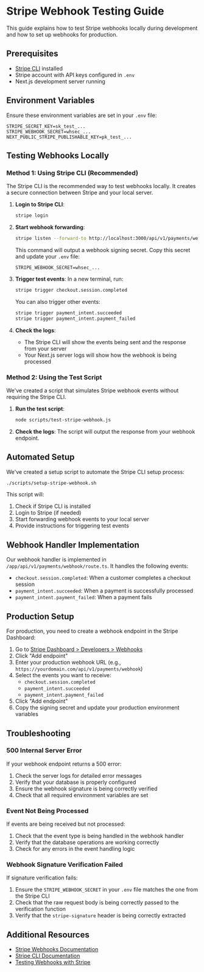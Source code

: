 # Stripe Webhook Testing Guide

This guide explains how to test Stripe webhooks locally during development and how to set up webhooks for production.

## Prerequisites

- [Stripe CLI](https://stripe.com/docs/stripe-cli) installed
- Stripe account with API keys configured in `.env`
- Next.js development server running

## Environment Variables

Ensure these environment variables are set in your `.env` file:

```
STRIPE_SECRET_KEY=sk_test_...
STRIPE_WEBHOOK_SECRET=whsec_...
NEXT_PUBLIC_STRIPE_PUBLISHABLE_KEY=pk_test_...
```

## Testing Webhooks Locally

### Method 1: Using Stripe CLI (Recommended)

The Stripe CLI is the recommended way to test webhooks locally. It creates a secure connection between Stripe and your local server.

1. **Login to Stripe CLI**:
   ```bash
   stripe login
   ```

2. **Start webhook forwarding**:
   ```bash
   stripe listen --forward-to http://localhost:3000/api/v1/payments/webhook
   ```
   This command will output a webhook signing secret. Copy this secret and update your `.env` file:
   ```
   STRIPE_WEBHOOK_SECRET=whsec_...
   ```

3. **Trigger test events**:
   In a new terminal, run:
   ```bash
   stripe trigger checkout.session.completed
   ```
   
   You can also trigger other events:
   ```bash
   stripe trigger payment_intent.succeeded
   stripe trigger payment_intent.payment_failed
   ```

4. **Check the logs**:
   - The Stripe CLI will show the events being sent and the response from your server
   - Your Next.js server logs will show how the webhook is being processed

### Method 2: Using the Test Script

We've created a script that simulates Stripe webhook events without requiring the Stripe CLI.

1. **Run the test script**:
   ```bash
   node scripts/test-stripe-webhook.js
   ```

2. **Check the logs**:
   The script will output the response from your webhook endpoint.

## Automated Setup

We've created a setup script to automate the Stripe CLI setup process:

```bash
./scripts/setup-stripe-webhook.sh
```

This script will:
1. Check if Stripe CLI is installed
2. Login to Stripe (if needed)
3. Start forwarding webhook events to your local server
4. Provide instructions for triggering test events

## Webhook Handler Implementation

Our webhook handler is implemented in `/app/api/v1/payments/webhook/route.ts`. It handles the following events:

- `checkout.session.completed`: When a customer completes a checkout session
- `payment_intent.succeeded`: When a payment is successfully processed
- `payment_intent.payment_failed`: When a payment fails

## Production Setup

For production, you need to create a webhook endpoint in the Stripe Dashboard:

1. Go to [Stripe Dashboard > Developers > Webhooks](https://dashboard.stripe.com/webhooks)
2. Click "Add endpoint"
3. Enter your production webhook URL (e.g., `https://yourdomain.com/api/v1/payments/webhook`)
4. Select the events you want to receive:
   - `checkout.session.completed`
   - `payment_intent.succeeded`
   - `payment_intent.payment_failed`
5. Click "Add endpoint"
6. Copy the signing secret and update your production environment variables

## Troubleshooting

### 500 Internal Server Error

If your webhook endpoint returns a 500 error:

1. Check the server logs for detailed error messages
2. Verify that your database is properly configured
3. Ensure the webhook signature is being correctly verified
4. Check that all required environment variables are set

### Event Not Being Processed

If events are being received but not processed:

1. Check that the event type is being handled in the webhook handler
2. Verify that the database operations are working correctly
3. Check for any errors in the event handling logic

### Webhook Signature Verification Failed

If signature verification fails:

1. Ensure the `STRIPE_WEBHOOK_SECRET` in your `.env` file matches the one from the Stripe CLI
2. Check that the raw request body is being correctly passed to the verification function
3. Verify that the `stripe-signature` header is being correctly extracted

## Additional Resources

- [Stripe Webhooks Documentation](https://stripe.com/docs/webhooks)
- [Stripe CLI Documentation](https://stripe.com/docs/stripe-cli)
- [Testing Webhooks with Stripe](https://stripe.com/docs/webhooks/test)